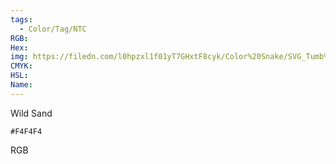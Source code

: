 ```yaml
---
tags:
  - Color/Tag/NTC
RGB:
Hex:
img: https://filedn.com/l0hpzxl1f01yT7GHxtF8cyk/Color%20Snake/SVG_Tumb%20Mass%20No%20Name/F4F4F4.svg
CMYK:
HSL:
Name:
---
```

Wild Sand
```palette
#F4F4F4
```
RGB
